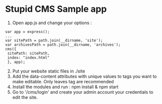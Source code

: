 # Stupid CMS Sample app

 1. Open app.js and change your options :
 
   ```
var app = express();
...
var sitePath = path.join(__dirname, 'site');
var archivesPath = path.join(__dirname, 'archives');
cms({
    sitePath: sitePath,
	index: "index.html"
	}, app);
```
 2. Put your website static files in ./site
 3. Add the data-content attributes with unique values to tags you want to make editable. Only leaves tag are recommended
 4. Install the modules and run :
npm install & npm start
 5. Go to '/cms/login' and create your admin account your credentials to edit the site.